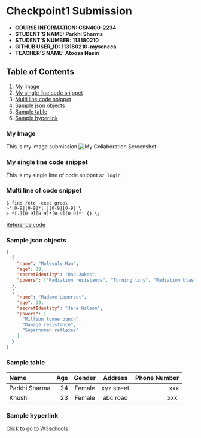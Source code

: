 # Checkpoint1 Submission

- **COURSE INFORMATION: CSN400-2234**
- **STUDENT’S NAME: Parkhi Sharma**
- **STUDENT'S NUMBER: 113180210**
- **GITHUB USER_ID: 113180210-myseneca** 
- **TEACHER’S NAME: Atoosa Nasiri**

## Table of Contents
1. [My image](#my-image)
2. [My single line code snippet](#my-single-line-code-snippet)
3. [Multi line code snippet](#multi-line-of-code-snippet)
4. [Sample json objects](#sample-json-objects)
5. [Sample table](#sample-table)
6. [Sample hyperlink](#sample-hyperlink)

### My Image
This is my image submission
<img src="" alt="My Collaboration Screenshot" title="My Collaboration Screenshot">

### My single line code snippet
This is my single line of code snippet `az login`

### Multi line of code snippet
```
$ find /etc -exec grep\
>'[0-9][0-9]*[.][0-9][0-9] \
> *[.][0-9][0-9]*[0-9][0-9]*' {} \;
```
[Reference code](https://www.baeldung.com/linux/run-multi-line-shell-code)

### Sample json objects
```JSON
[
  {
    "name": "Molecule Man",
    "age": 29,
    "secretIdentity": "Dan Jukes",
    "powers": ["Radiation resistance", "Turning tiny", "Radiation blast"]
  },
  {
    "name": "Madame Uppercut",
    "age": 39,
    "secretIdentity": "Jane Wilson",
    "powers": [
      "Million tonne punch",
      "Damage resistance",
      "Superhuman reflexes"
    ]
  }
]
```

### Sample table

| Name       | Age | Gender | Address       | Phone Number |
| :--------- | ---:| :-----:| :------------:| -----------: |
| Parkhi Sharma | 24  | Female   | xyz street   | xxx |
| Khushi | 23  | Female   | abc road  | xxx |

### Sample hyperlink
[Click to go to W3schools](https://www.w3schools.com/)
